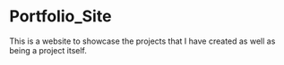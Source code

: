 # Portfolio_Site

This is a website to showcase the projects that I have created as well as being a project itself. 
